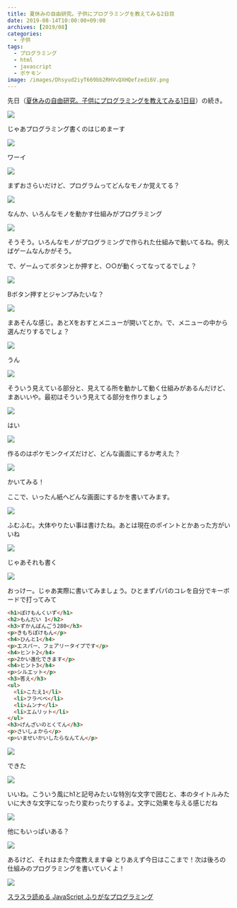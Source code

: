 ```yaml
---
title: 夏休みの自由研究。子供にプログラミングを教えてみる2日目
date: 2019-08-14T10:00:00+09:00
archives: [2019/08]
categories:
  - 子供
tags:
  - プログラミング
  - html
  - javascript
  - ポケモン
image: /images/Dhsyud2iyT669bb2RHVvQXHQefzedi6V.png
---
```

先日（[夏休みの自由研究。子供にプログラミングを教えてみる1日目](https://t4traw.net/2019/08/07-085631)）の続き。

<!--more-->

<div class="balloon_right">
  <div class="img"><img src="/images/t4traw.jpg"></div>
  <p>じゃあプログラミング書くのはじめまーす</p>
</div>

<div class="balloon_left">
  <div class="img"><img src="/images/musume.png"></div>
  <p>ワーイ</p>
</div>

<div class="balloon_right">
  <div class="img"><img src="/images/t4traw.jpg"></div>
  <p>まずおさらいだけど、プログラムってどんなモノか覚えてる？</p>
</div>

<div class="balloon_left">
  <div class="img"><img src="/images/musume.png"></div>
  <p>なんか、いろんなモノを動かす仕組みがプログラミング</p>
</div>

<div class="balloon_right">
  <div class="img"><img src="/images/t4traw.jpg"></div>
  <p>そうそう。いろんなモノがプログラミングで作られた仕組みで動いてるね。例えばゲームなんかがそう。</p>
  <p>で、ゲームってボタンとか押すと、○○が動くってなってるでしょ？</p>
</div>

<div class="balloon_left">
  <div class="img"><img src="/images/musume.png"></div>
  <p>Bボタン押すとジャンプみたいな？</p>
</div>

<div class="balloon_right">
  <div class="img"><img src="/images/t4traw.jpg"></div>
  <p>まあそんな感じ。あとXをおすとメニューが開いてとか。で、メニューの中から選んだりするでしょ？</p>
</div>

<div class="balloon_left">
  <div class="img"><img src="/images/musume.png"></div>
  <p>うん</p>
</div>

<div class="balloon_right">
  <div class="img"><img src="/images/t4traw.jpg"></div>
  <p>そういう見えている部分と、見えてる所を動かして動く仕組みがあるんだけど、まあいいや。最初はそういう見えてる部分を作りましょう</p>
</div>

<div class="balloon_left">
  <div class="img"><img src="/images/musume.png"></div>
  <p>はい</p>
</div>

<div class="balloon_right">
  <div class="img"><img src="/images/t4traw.jpg"></div>
  <p>作るのはポケモンクイズだけど、どんな画面にするか考えた？</p>
</div>

<div class="balloon_left">
  <div class="img"><img src="/images/musume.png"></div>
  <p>かいてみる！</p>
</div>

ここで、いったん紙へどんな画面にするかを書いてみます。

<div class="balloon_right">
  <div class="img"><img src="/images/t4traw.jpg"></div>
  <p>ふむふむ。大体やりたい事は書けたね。あとは現在のポイントとかあった方がいいね</p>
</div>

<div class="balloon_left">
  <div class="img"><img src="/images/musume.png"></div>
  <p>じゃあそれも書く</p>
</div>

<div class="balloon_right">
  <div class="img"><img src="/images/t4traw.jpg"></div>
  <p>おっけー。じゃあ実際に書いてみましょう。ひとまずパパのコレを自分でキーボードで打ってみて</p>
</div>

```html
<h1>ぽけもんくいず</h1>
<h2>もんだい 1</h2>
<h3>ずかんばんごう280</h3>
<p>きもちぽけもん</p>
<h4>ひんと1</h4>
<p>エスパー、フェアリータイプです</p>
<h4>ヒント2</h4>
<p>2かい進化できます</p>
<h4>ヒント3</h4>
<p>シルエット</p>
<h3>答え</h3>
<ul>
  <li>こたえ1</li>
  <li>フラベベ</li>
  <li>ムンナ</li>
  <li>エムリット</li>
</ul>
<h3>げんざいのとくてん</h3>
<p>さいしょから</p>
<p>いませいかいしたらなんてん</p>
```

<div class="balloon_left">
  <div class="img"><img src="/images/musume.png"></div>
  <p>できた</p>
</div>

<div class="balloon_right">
  <div class="img"><img src="/images/t4traw.jpg"></div>
  <p>いいね。こういう風にh1と記号みたいな特別な文字で囲むと、本のタイトルみたいに大きな文字になったり変わったりするよ。文字に効果を与える感じだね</p>
</div>


<div class="balloon_left">
  <div class="img"><img src="/images/musume.png"></div>
  <p>他にもいっぱいある？</p>
</div>

<div class="balloon_right">
  <div class="img"><img src="/images/t4traw.jpg"></div>
  <p>あるけど、それはまた今度教えます😁 とりあえず今日はここまで！次は後ろの仕組みのプログラミングを書いていくよ！</p>
</div>

<div class="amazfy">
<a href="https://www.amazon.co.jp/dp/4295003859?tag=t4traw-22">
<img src="https://ws-fe.amazon-adsystem.com/widgets/q?_encoding=UTF8&ASIN=4295003859&Format=_SL250_&ID=AsinImage&MarketPlace=JP&ServiceVersion=20070822&WS=1&tag=t4traw-22&language=ja_JP">
<p>スラスラ読める JavaScript ふりがなプログラミング</p>
</a>
</div>
